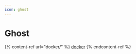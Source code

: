 ```yaml
---
icon: ghost
---
```


# Ghost

{% content-ref url="docker/" %}
[docker](docker/)
{% endcontent-ref %}
